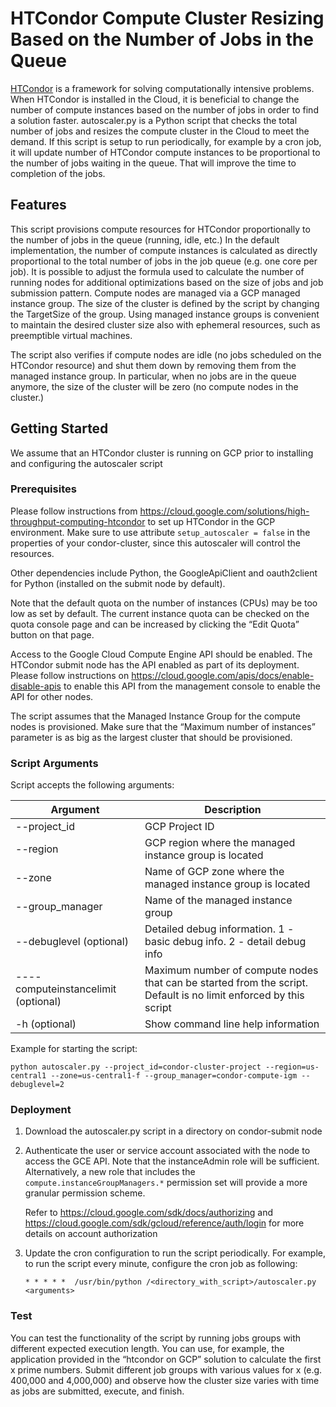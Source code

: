 # HTCondor Compute Cluster Resizing Based  on the Number of Jobs in the Queue

[HTCondor](https://research.cs.wisc.edu/htcondor/) is a framework for 
solving computationally intensive problems.
When HTCondor is installed in the Cloud, it is beneficial to change the 
number of compute instances based on the number of jobs in order to find 
a solution faster. autoscaler.py is a Python script that checks the total 
number of jobs and  resizes the compute cluster in the Cloud to meet the demand.
If this script is setup to run periodically, for example by a cron job, it will 
update number of HTCondor compute instances to be proportional to the number
of jobs waiting in the queue. That will improve the time to completion of 
the jobs.

## Features

This script provisions compute resources for HTCondor proportionally to the 
number of jobs in the queue (running, idle, etc.) In the default 
implementation, the number of compute instances is calculated as directly 
proportional to the total number of jobs in the job queue (e.g. one core per 
job). It is possible to adjust the formula used to calculate the number of 
running nodes for additional optimizations based on the size of jobs and job 
submission pattern. Compute nodes are managed via a GCP managed instance group. 
The size of the cluster is defined by the script by changing the TargetSize of 
the group. Using managed instance groups is convenient to maintain the desired
cluster size also with ephemeral resources, such as preemptible virtual machines.

The script also verifies if compute nodes are idle (no jobs scheduled on the 
HTCondor resource) and shut them down by removing them from the managed instance 
group. In particular, when no jobs are in the queue anymore, the size of the 
cluster will be zero (no compute nodes in the cluster.)

## Getting Started

We assume that an HTCondor cluster is running on GCP prior to installing and configuring the autoscaler script

### Prerequisites

Please follow instructions from https://cloud.google.com/solutions/high-throughput-computing-htcondor 
to set up HTCondor in the GCP environment. Make sure to use attribute `setup_autoscaler = false` in 
the properties of your condor-cluster, since this autoscaler will control the resources.

Other dependencies include Python, the GoogleApiClient and oauth2client 
for Python (installed on the submit node by default).

Note that the default quota on the number of instances (CPUs) may be too low 
as set by default. The current instance quota can be checked on the quota
console page and can be increased by clicking the “Edit Quota” button on 
that page.

Access to the Google Cloud Compute Engine API should be enabled. The HTCondor
submit node has the API enabled as part of its deployment. Please 
follow instructions on https://cloud.google.com/apis/docs/enable-disable-apis 
to enable this API from the management console to enable the API for other nodes.

The script assumes that the Managed Instance Group for the compute nodes is 
provisioned. Make sure that the “Maximum number of instances” parameter is 
as big as the largest cluster that should be provisioned.
 
### Script Arguments

Script accepts the following arguments:
 
| Argument      | Description    |
| ------------- | -------------- |
| --project_id  | GCP Project ID |
| --region      | GCP region where the managed instance group is located |
| --zone        | Name of GCP zone where the managed instance group is located |
| --group_manager | Name of the managed instance group |
| --debuglevel (optional) | Detailed debug information. 1 - basic debug info. 2 - detail debug info |
| ----computeinstancelimit (optional) | Maximum number of compute nodes that can be started from the script. Default is no limit enforced by this script |
| -h (optional) | Show command line help information |
 
Example for starting the script:

```
python autoscaler.py --project_id=condor-cluster-project --region=us-central1 --zone=us-central1-f --group_manager=condor-compute-igm --debuglevel=2
```

### Deployment

1.  Download the autoscaler.py script in a directory on condor-submit node 
2.  Authenticate the user or service account associated with the node to access
    the GCE API. Note that the instanceAdmin role will be sufficient. 
    Alternatively, a new role that includes the ```compute.instanceGroupManagers.*```
    permission set will provide a more granular permission scheme. 

    Refer to 
    https://cloud.google.com/sdk/docs/authorizing and
    https://cloud.google.com/sdk/gcloud/reference/auth/login for more details on 
    account authorization 
    
3.  Update the cron configuration to run the script periodically. For example, 
    to run the script every minute, configure the cron job as following:
    <nobr>
    ```
    * * * * *  /usr/bin/python /<directory_with_script>/autoscaler.py <arguments>
    ```
    </nobr>

### Test

You can test the functionality of the script by running jobs groups with 
different expected execution length. You can use, for example, the application 
provided in the “htcondor on GCP” solution to calculate the first x prime 
numbers. Submit different job groups with various values for x (e.g. 400,000 
and 4,000,000) and observe how the cluster size varies with time as jobs are 
submitted, execute, and finish.
